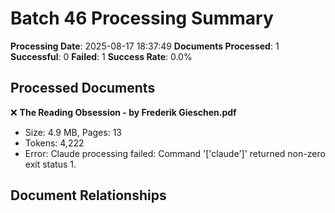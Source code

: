 # Batch 46 Processing Summary

**Processing Date**: 2025-08-17 18:37:49
**Documents Processed**: 1
**Successful**: 0
**Failed**: 1
**Success Rate**: 0.0%

## Processed Documents

❌ **The Reading Obsession - by Frederik Gieschen.pdf**
   - Size: 4.9 MB, Pages: 13
   - Tokens: 4,222
   - Error: Claude processing failed: Command '['claude']' returned non-zero exit status 1.

## Document Relationships
